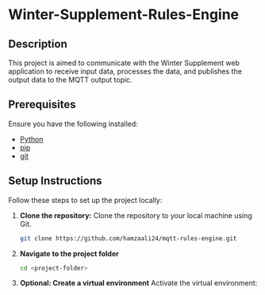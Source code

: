 # Winter-Supplement-Rules-Engine

## Description
This project is aimed to communicate with the Winter Supplement web application to receive input data, processes the data, and publishes the output data to the MQTT output topic.

## Prerequisites

Ensure you have the following installed:
- [Python](https://www.python.org/downloads/)
- [pip](https://pip.pypa.io/en/stable/installation/)
- [git](https://git-scm.com/book/en/v2/Getting-Started-Installing-Git)

## Setup Instructions

Follow these steps to set up the project locally:

1. **Clone the repository:**
   Clone the repository to your local machine using Git.

   ```bash
   git clone https://github.com/hamzaali24/mqtt-rules-engine.git

2. **Navigate to the project folder**
    ```bash
    cd <project-folder>

3. **Optional: Create a virtual environment**
    Activate the virtual environment: